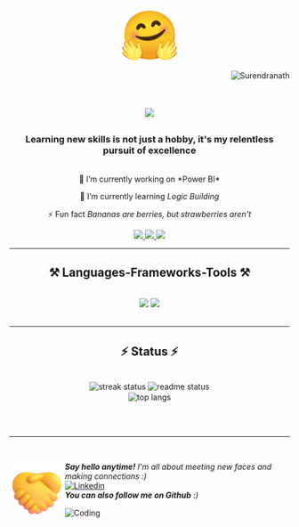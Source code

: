<div align=center>
<img align="center" alt="Coding" width="100" height="100" src="https://github.com/Kushvanth015/Kushvanth015/blob/main/512%20(1).gif">
</div>
<p align="right"> <img src="https://komarev.com/ghpvc/?username=Surendranathguruvelli5&label=Profile%20views&color=0e75b6&style=flat" alt="Surendranath" /> </p>
<h1 align="center">
    <img src="https://readme-typing-svg.herokuapp.com/?font=Righteous&size=35&center=true&vCenter=true&width=800&height=70&duration=4000&lines=Hi+There!+👋;+I'm+Guruvelli+Surendranath!;" />
</h1>

<h3 align="center">Learning new skills is not just a hobby, it's my relentless pursuit of excellence</h3><br>

<div align="center">
🔭 I’m currently working on *Power BI*

🌱 I’m currently learning *Logic Building*

⚡ Fun fact *Bananas are berries, but strawberries aren't*
</div>

<div align="center"> 
  <a href="mailto:pedro.sales.guruvellisurendranath@gmail.com">
    <img src="https://img.shields.io/badge/Gmail-333333?style=for-the-badge&logo=gmail&logoColor=red" />
  </a>
  <a href="https://www.linkedin.com/in/surendranath-guruvelli/" target="_blank">
    <img src="https://img.shields.io/badge/LinkedIn-0077B5?style=for-the-badge&logo=linkedin&logoColor=white" target="_blank" />
  </a>
<!--   <a href="https://kushvanth-portfolio.netlify.app/" target="_blank">
     <img src="https://img.shields.io/badge/Portfolio-FF5722?style=for-the-badge&logo=todoist&logoColor=white" target="_blank" /> <!-- sqlite, safari, google-chrome are other good icon options -->
<!--   </a>
  <a href="https://twitter.com/kushvan77529516">
    <img src="https://img.shields.io/badge/Twitter-333333?style=for-the-badge&logo=twitter&logoColor=blue" />
</a> --> 

<a href="https://www.hackerrank.com/profile/surendranathgur1">
    <img src="https://img.shields.io/badge/HackerRank-Profile-green?style=for-the-badge&logo=hackerrank" />
</a>

</div>


<hr/>
 
<h2 align="center">⚒ Languages-Frameworks-Tools ⚒</h2>
<br/>
<div align="center">
    <img src="https://skillicons.dev/icons?i=c,python,java,javascript,flask,github" />
    <img src="https://skillicons.dev/icons?i=html,css,mongodb,bootstrap,mysql,vscode" /><br>
</div>



<br/>
<hr/>


<h2 align="center">⚡ Status ⚡</h2>
<br>
<div align=center>
  <img width=390 src="https://github-readme-streak-stats-salesp07.vercel.app/?user=Surendranathguruvelli&count_private=true&theme=react&border_radius=10" alt="streak status"/>
  <img width=390 src="https://github-readme-stats-salesp07.vercel.app/api?username=Surendranathguruvelli&count_private=true&show_icons=true&theme=react&rank_icon=github&border_radius=10" alt="readme status" />
  <br/>
  <img width=325 align="center" src="https://github-readme-stats-salesp07.vercel.app/api/top-langs/?username=Surendranathguruvelli&hide=HTML&langs_count=8&layout=compact&theme=react&border_radius=10&size_weight=0.5&count_weight=0.5&exclude_repo=github-readme-stats" alt="top langs" />
</div>

<br/><br/>

<hr/>

<br/>

<img align='left' src="https://github.com/Kushvanth015/Kushvanth015/blob/main/216120981-b9507c36-0e04-4469-8e27-c99271b45ba5.png" width="100"><em>
   <b>  Say hello anytime!</b> I'm all about meeting new faces and making connections</b> :)</em>
<br/>
<a href="https://www.linkedin.com/in/surendranath-guruvelli/" title="LinkedIn"><img src="https://github.com/get-icon/geticon/raw/master/icons/linkedin.svg" alt="Linkedin" width="100px" height="40px"></a>
<br/>
<em><b>  You can also follow me on Github</b> :)</em>

<img align="center" alt="Coding" width="1100" height="200" src="https://raw.githubusercontent.com/Kushvanth015/Kushvanth015/main/pic.avif">
